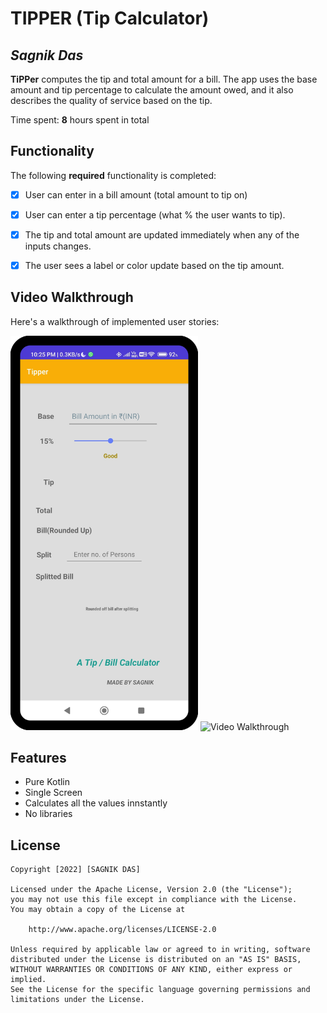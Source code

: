 # TIPPER (Tip Calculator)

## *Sagnik Das*

**TiPPer** computes the tip and total amount for a bill. The app uses the base amount and tip percentage to calculate the amount owed, and it also describes the quality of service based on the tip.

Time spent: **8** hours spent in total

## Functionality

The following **required** functionality is completed:

* [x] User can enter in a bill amount (total amount to tip on)
* [x] User can enter a tip percentage (what % the user wants to tip).
* [x] The tip and total amount are updated immediately when any of the inputs changes.
* [x] The user sees a label or color update based on the tip amount.


## Video Walkthrough

Here's a walkthrough of implemented user stories:

<p float="middle">
    <img src='https://github.com/Sagnik-Das-03/TiPPer/blob/master/tipper.png' title='mainscreen' width='300' alt='home screen' />
    <img src='https://github.com/Sagnik-Das-03/TiPPer/blob/master/gif.gif' title='Walkthrough' width='240' alt='Video Walkthrough' />
 </p>
 
## Features

* Pure Kotlin
* Single Screen
* Calculates all the values innstantly
* No libraries

## License

    Copyright [2022] [SAGNIK DAS]

    Licensed under the Apache License, Version 2.0 (the "License");
    you may not use this file except in compliance with the License.
    You may obtain a copy of the License at

        http://www.apache.org/licenses/LICENSE-2.0

    Unless required by applicable law or agreed to in writing, software
    distributed under the License is distributed on an "AS IS" BASIS,
    WITHOUT WARRANTIES OR CONDITIONS OF ANY KIND, either express or implied.
    See the License for the specific language governing permissions and
    limitations under the License.
